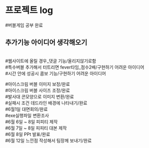 <h1>프로젝트 log</h1>

#버블게임 공부 완료</br>

<h2>추가기능 아이디어 생각해오기</h2></br>
#웹사이트에 올릴 경우_댓글 기능/올리지않기로함</br>
#특수버블 추가해서 터트리면 fever타임_점수2배/구현하기 어려운 아이디어</br>
#시간 안에 성공시 콤보 기능/구현하기 어려운 아이디어</br>

#아이스크림 버블 이미지 보정/완료</br>
#아이스크림 버블 사이즈 조정/완료</br>
#발사대 콘모양으로 이미지 변환/완료</br>
#실패시 조건 데드라인 배경에 나타내기/완료</br>
#6월1일 대면회의/완료</br>
#exe실행파일 변환조사</br>
#6월 6일 ~ 8일 피피티 제작</br>
#6월 7일 ~ 8일 피피티 대본 제작</br>
#6월 8일 PPt 발표/완료</br>
#6월 12일 느낀점 작성해서 팀장께 보내기/완료</br>
